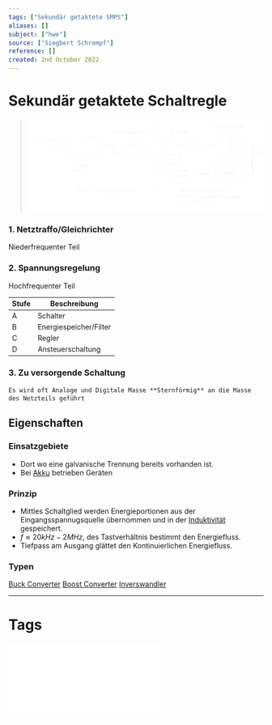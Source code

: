 ```yaml
---
tags: ["Sekundär getaktete SMPS"]
aliases: []
subject: ["hwe"]
source: ["Siegbert Schrempf"]
reference: []
created: 2nd October 2022
---
```


# Sekundär getaktete Schaltregle
>![SekGetaktSMPS](../../assets/SekGetaktSMPS.png)
### 1. Netztraffo/Gleichrichter
Niederfrequenter Teil
### 2. Spannungsregelung
Hochfrequenter Teil

| Stufe | Beschreibung           |
| ----- | ---------------------- |
| A     | Schalter               |
| B     | Energiespeicher/Filter |
| C     | Regler                 |
| D     | Ansteuerschaltung      | 

### 3. Zu versorgende Schaltung
```ad-note
Es wird oft Analoge und Digitale Masse **Sternförmig** an die Masse des Netzteils geführt
```

## Eigenschaften
### Einsatzgebiete
- Dort wo eine galvanische Trennung bereits vorhanden ist.
- Bei [Akku](Sekund%C3%A4relement.md) betrieben Geräten
### Prinzip 
- Mittles Schaltglied werden Energieportionen aus der Eingangsspannugsquelle übernommen und in der [Induktivität](Induktivit%C3%A4ten.md) gespeichert.
- $f\approx 20kHz - 2MHz$, des Tastverhältnis bestimmt den Energiefluss.
- Tiefpass am Ausgang glättet den Kontinuierlichen Energiefluss.

### Typen
[Buck Converter](Buck%20Converter.md)
[Boost Converter](Boost%20Converter.md)
[Inverswandler](Inverswandler.md)

--- 
# Tags
![SMPS_intro](SMPS_intro.pdf)
